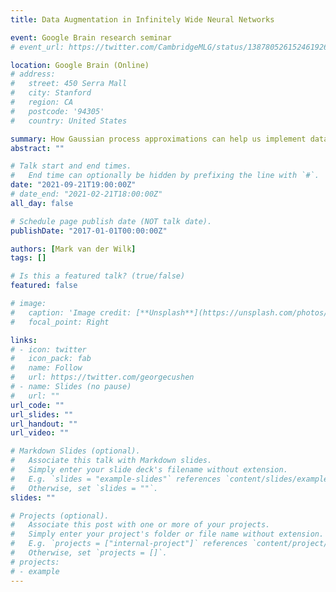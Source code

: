 ```yaml
---
title: Data Augmentation in Infinitely Wide Neural Networks

event: Google Brain research seminar
# event_url: https://twitter.com/CambridgeMLG/status/1387805261524619265

location: Google Brain (Online)
# address:
#   street: 450 Serra Mall
#   city: Stanford
#   region: CA
#   postcode: '94305'
#   country: United States

summary: How Gaussian process approximations can help us implement data augmentation in infinitely wide neural networks.
abstract: ""

# Talk start and end times.
#   End time can optionally be hidden by prefixing the line with `#`.
date: "2021-09-21T19:00:00Z"
# date_end: "2021-02-21T18:00:00Z"
all_day: false

# Schedule page publish date (NOT talk date).
publishDate: "2017-01-01T00:00:00Z"

authors: [Mark van der Wilk]
tags: []

# Is this a featured talk? (true/false)
featured: false

# image:
#   caption: 'Image credit: [**Unsplash**](https://unsplash.com/photos/bzdhc5b3Bxs)'
#   focal_point: Right

links:
# - icon: twitter
#   icon_pack: fab
#   name: Follow
#   url: https://twitter.com/georgecushen
# - name: Slides (no pause)
#   url: ""
url_code: ""
url_slides: ""
url_handout: ""
url_video: ""

# Markdown Slides (optional).
#   Associate this talk with Markdown slides.
#   Simply enter your slide deck's filename without extension.
#   E.g. `slides = "example-slides"` references `content/slides/example-slides.md`.
#   Otherwise, set `slides = ""`.
slides: ""

# Projects (optional).
#   Associate this post with one or more of your projects.
#   Simply enter your project's folder or file name without extension.
#   E.g. `projects = ["internal-project"]` references `content/project/deep-learning/index.md`.
#   Otherwise, set `projects = []`.
# projects:
# - example
---
```


